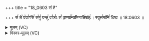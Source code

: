 +++
title = "18_0603 सं ते"

+++
सं꣢ ते꣣ प꣡या꣢ꣳसि꣣ स꣡मु꣢ यन्तु꣣ वा꣢जाः꣣ सं꣡ वृष्ण्या꣢꣯न्यभिमाति꣣षा꣡हः꣢। स्युत्त꣣मा꣡नि꣢ धिष्व ॥ 18:0603 ॥

<details><summary>मूलम् (VC)</summary>

सं꣢ ते꣣ प꣡या꣢ꣳसि꣣ स꣡मु꣢ यन्तु꣣ वा꣢जाः꣣ सं꣢꣯ वृष्ण्या꣢꣯न्यभिमाति꣣षा꣡हः꣢ । आ꣣प्या꣡य꣢मानो अ꣣मृ꣡ता꣢य सोम दि꣣वि꣡ श्रवा꣢꣯ꣳस्युत्त꣣मा꣡नि꣢ धिष्व ॥६०३॥
</details>

<details><summary>विस्वर-मूलम् (VC)</summary>

सं ते पयाꣳसि समु यन्तु वाजाः सं वृष्ण्यान्यभिमातिषाहः । आप्यायमानो अमृताय सोम दिवि श्रवाꣳस्युत्तमानि धिष्व ॥६०३॥
</details>